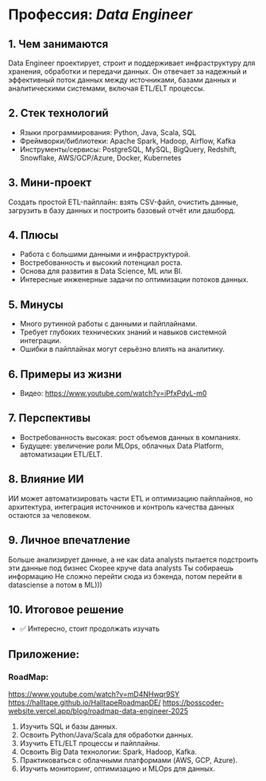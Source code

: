 # Профессия: *Data Engineer*

## 1. Чем занимаются

Data Engineer проектирует, строит и поддерживает инфраструктуру для хранения, обработки и передачи данных. Он отвечает за надежный и эффективный поток данных между источниками, базами данных и аналитическими системами, включая ETL/ELT процессы.

## 2. Стек технологий

* Языки программирования: Python, Java, Scala, SQL
* Фреймворки/библиотеки: Apache Spark, Hadoop, Airflow, Kafka
* Инструменты/сервисы: PostgreSQL, MySQL, BigQuery, Redshift, Snowflake, AWS/GCP/Azure, Docker, Kubernetes

## 3. Мини-проект

Создать простой ETL-пайплайн: взять CSV-файл, очистить данные, загрузить в базу данных и построить базовый отчёт или дашборд.

## 4. Плюсы

* Работа с большими данными и инфраструктурой.
* Востребованность и высокий потенциал роста.
* Основа для развития в Data Science, ML или BI.
* Интересные инженерные задачи по оптимизации потоков данных.

## 5. Минусы

* Много рутинной работы с данными и пайплайнами.
* Требует глубоких технических знаний и навыков системной интеграции.
* Ошибки в пайплайнах могут серьёзно влиять на аналитику.

## 6. Примеры из жизни

* Видео: https://www.youtube.com/watch?v=iPfxPdyL-m0

## 7. Перспективы

* Востребованность высокая: рост объемов данных в компаниях.
* Будущее: увеличение роли MLOps, облачных Data Platform, автоматизации ETL/ELT.

## 8. Влияние ИИ

ИИ может автоматизировать части ETL и оптимизацию пайплайнов, но архитектура, интеграция источников и контроль качества данных остаются за человеком.

## 9. Личное впечатление

Больше анализирует данные, а не как data analysts пытается подстроить эти данные под бизнес
Скорее круче data analysts
Ты собираешь информацию
Не сложно перейти сюда из бэкенда, потом перейти в datasciense а потом в ML))) 

## 10. Итоговое решение

* ✅ Интересно, стоит продолжать изучать

## Приложение:

### RoadMap:

https://www.youtube.com/watch?v=mD4NHwqr9SY
https://halltape.github.io/HalltapeRoadmapDE/
https://bosscoder-website.vercel.app/blog/roadmap-data-engineer-2025

1. Изучить SQL и базы данных.
2. Освоить Python/Java/Scala для обработки данных.
3. Изучить ETL/ELT процессы и пайплайны.
4. Освоить Big Data технологии: Spark, Hadoop, Kafka.
5. Практиковаться с облачными платформами (AWS, GCP, Azure).
6. Изучить мониторинг, оптимизацию и MLOps для данных.

